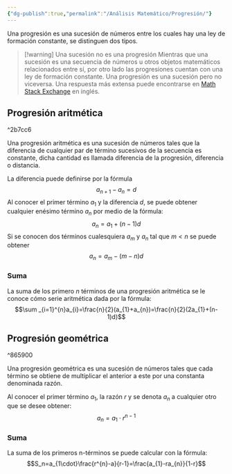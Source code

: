 ```yaml
---
{"dg-publish":true,"permalink":"/Análisis Matemático/Progresión/"}
---
```


Una progresión es una sucesión de números entre los cuales hay una ley de formación constante, se distinguen dos tipos.
>[!warning] Una sucesión no es una progresión
>Mientras que una sucesión es una secuencia de números u otros objetos matemáticos relacionados entre sí, por otro lado las progresiones cuentan con una ley de formación constante. Una progresión es una sucesión pero no viceversa.
>Una respuesta más extensa puede encontrarse en [Math Stack Exchange](https://math.stackexchange.com/questions/3530240/sequence-vs-progression) en inglés.

## Progresión aritmética

^2b7cc6

Una progresión aritmética es una sucesión de números tales que la diferencia de cualquier par de término sucesivos de la secuencia es constante, dicha cantidad es llamada diferencia de la progresión, diferencia o distancia.

La diferencia puede definirse por la fórmula 
$$a_{n+1}-a_{n}=d$$
Al conocer el primer término $a_{1}$ y la diferencia $d$, se puede obtener cualquier enésimo término $a_{n}$ por medio de la fórmula: 
$$a_{n}=a_{1}+(n-1)d$$
Si se conocen dos términos cualesquiera $a_{m}$ y $a_n$ tal que $m<n$ se puede obtener
$$a_{n}=a_{m}-(m-n)d$$
### Suma
La suma de los primero $n$ términos de una progresión aritmética se le conoce cómo serie aritmética dada por la fórmula:
$$\sum _{i=1}^{n}a_{i}=\frac{n}{2}(a_{1}+a_{n})=\frac{n}{2}(2a_{1}+(n-1)d)$$
## Progresión geométrica

^865900

Una progresión geométrica es una sucesión de números tales que cada término se obtiene de multiplicar el anterior a este por una constanta denominada razón.

Al conocer el primer término $a_1$, la razón $r$ y se denota $a_n$ a cualquier otro que se desee obtener: 
$$a_{n}=a_{1}\cdot r^{n-1}$$
### Suma
La suma de los primeros n-términos se puede calcular con la fórmula:
$$S_n=a_{1\cdot}\frac{r^{n}-a}{r-1}=\frac{a_{1}-ra_{n}}{1-r}$$